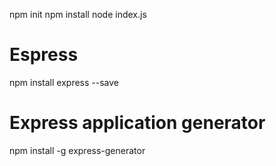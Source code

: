 npm init
npm install
node index.js

# Espress
npm install express --save

# Express application generator
npm install -g express-generator